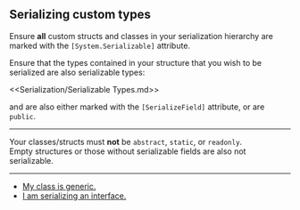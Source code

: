 ## Serializing custom types

Ensure **all** custom structs and classes in your serialization hierarchy are marked with the `[System.Serializable]` attribute.

Ensure that the types contained in your structure that you wish to be serialized are also serializable types:

<<Serialization/Serializable Types.md>>  

and are also either marked with the `[SerializeField]` attribute, or are `public`.

---

Your classes/structs must **not** be `abstract`, `static`, or `readonly`.  
Empty structures or those without serializable fields are also not serializable.

---

- [My class is generic.](../Serialization%204/Serializing%20Generic%20Types.md)
- [I am serializing an interface.](../Serialization%204/Serializing%20Interfaces.md)